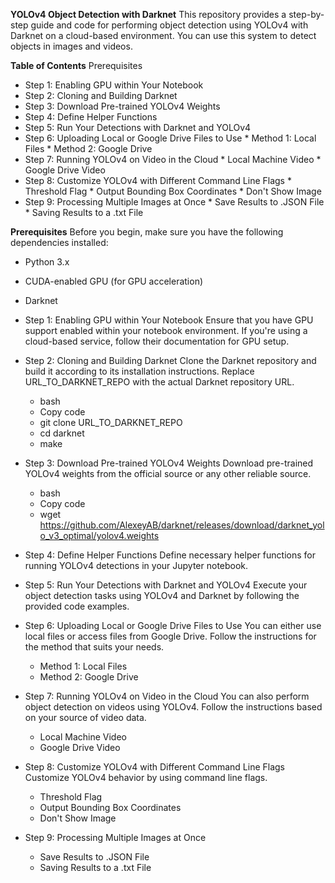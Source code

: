 **YOLOv4 Object Detection with Darknet**
This repository provides a step-by-step guide and code for performing object detection using YOLOv4 with Darknet on a cloud-based environment. You can use this system to detect objects in images and videos.

**Table of Contents**
Prerequisites
* Step 1: Enabling GPU within Your Notebook
* Step 2: Cloning and Building Darknet
* Step 3: Download Pre-trained YOLOv4 Weights
* Step 4: Define Helper Functions
* Step 5: Run Your Detections with Darknet and YOLOv4
* Step 6: Uploading Local or Google Drive Files to Use
           * Method 1: Local Files
           * Method 2: Google Drive
* Step 7: Running YOLOv4 on Video in the Cloud
           * Local Machine Video
           * Google Drive Video
* Step 8: Customize YOLOv4 with Different Command Line Flags
           * Threshold Flag
           * Output Bounding Box Coordinates
           * Don't Show Image
* Step 9: Processing Multiple Images at Once
           * Save Results to .JSON File
           * Saving Results to a .txt File

**Prerequisites**
Before you begin, make sure you have the following dependencies installed:

* Python 3.x
* CUDA-enabled GPU (for GPU acceleration)
* Darknet

* Step 1: Enabling GPU within Your Notebook
Ensure that you have GPU support enabled within your notebook environment. If you're using a cloud-based service, follow their documentation for GPU setup.

* Step 2: Cloning and Building Darknet
Clone the Darknet repository and build it according to its installation instructions. Replace URL_TO_DARKNET_REPO with the actual Darknet repository URL.

   * bash
   * Copy code
   * git clone URL_TO_DARKNET_REPO
   * cd darknet
   * make

* Step 3: Download Pre-trained YOLOv4 Weights
Download pre-trained YOLOv4 weights from the official source or any other reliable source.

  * bash
  * Copy code
  * wget https://github.com/AlexeyAB/darknet/releases/download/darknet_yolo_v3_optimal/yolov4.weights

* Step 4: Define Helper Functions
Define necessary helper functions for running YOLOv4 detections in your Jupyter notebook.

* Step 5: Run Your Detections with Darknet and YOLOv4
Execute your object detection tasks using YOLOv4 and Darknet by following the provided code examples.

* Step 6: Uploading Local or Google Drive Files to Use
You can either use local files or access files from Google Drive. Follow the instructions for the method that suits your needs.

  * Method 1: Local Files
  * Method 2: Google Drive


* Step 7: Running YOLOv4 on Video in the Cloud
You can also perform object detection on videos using YOLOv4. Follow the instructions based on your source of video data.

  * Local Machine Video
  * Google Drive Video


* Step 8: Customize YOLOv4 with Different Command Line Flags
Customize YOLOv4 behavior by using command line flags.

   * Threshold Flag
   * Output Bounding Box Coordinates
   * Don't Show Image


* Step 9: Processing Multiple Images at Once
   
   * Save Results to .JSON File
   * Saving Results to a .txt File


